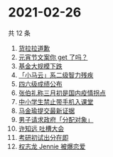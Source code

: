 # 2021-02-26

共 12 条

<!-- BEGIN ZHIHUSEARCH -->
<!-- 最后更新时间 Fri Feb 26 2021 11:07:33 GMT+0800 (CST) -->
1. [货拉拉道歉](https://www.zhihu.com/search?q=货拉拉)
1. [元宵节文案你 get 了吗？](https://www.zhihu.com/search?q=元宵节)
1. [基金大规模下跌](https://www.zhihu.com/search?q=基金大跌)
1. [「小马云」系二级智力残疾](https://www.zhihu.com/search?q=小马云)
1. [四六级成绩公布](https://www.zhihu.com/search?q=四六级成绩)
1. [张伯礼称三月初是国内疫情拐点](https://www.zhihu.com/search?q=新冠疫情拐点)
1. [中小学生禁止带手机入课堂](https://www.zhihu.com/search?q=中小学禁止带手机)
1. [马金瑜提交最新证据](https://www.zhihu.com/search?q=马金瑜)
1. [男子请求政府「分配对象」](https://www.zhihu.com/search?q=分配对象)
1. [许知远 吐槽大会](https://www.zhihu.com/search?q=许知远)
1. [考研初试出分在即](https://www.zhihu.com/search?q=2021考研)
1. [权志龙 Jennie 被爆恋爱](https://www.zhihu.com/search?q=jennie权志龙)
<!-- END ZHIHUSEARCH -->
